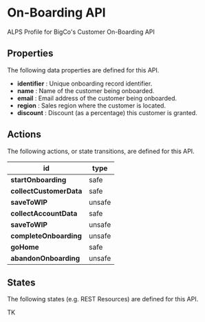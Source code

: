 # On-Boarding API


ALPS Profile for BigCo's Customer On-Boarding API

## Properties


The following data properties are defined for this API.


 - **identifier** : Unique onboarding record identifier.
 - **name** : Name of the customer being onboarded.
 - **email** : Email address of the customer being onboarded.
 - **region** : Sales region where the customer is located.
 - **discount** : Discount (as a percentage) this customer is granted.

## Actions


The following actions, or state transitions, are defined for this API.

id | type
--- | ---
**startOnboarding** | safe
**collectCustomerData** | safe
**saveToWIP** | unsafe
**collectAccountData** | safe
**saveToWIP** | unsafe
**completeOnboarding** | unsafe
**goHome** | safe
**abandonOnboarding** | unsafe

## States


The following states (e.g. REST Resources) are defined for this API.


TK
